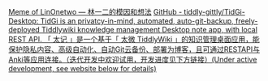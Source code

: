 [Meme of LinOnetwo — 林一二的模因和想法](https://onetwo.ren/wiki/#Index:Index)
[GitHub - tiddly-gittly/TidGi-Desktop: TidGi is an privatcy-in-mind, automated, auto-git-backup, freely-deployed Tiddlywiki knowledge management Desktop note app, with local REST API. 「 太记 」是一个基于「 太微 TiddlyWiki 」的知识管理桌面应用，能保护隐私内容、高级自动化、自动Git云备份、部署为博客，且可通过RESTAPI与Anki等应用连接。（迭代开发中欢迎试用，开发进度见下方链接）(Under active development, see website below for details)](https://github.com/tiddly-gittly/TidGi-Desktop)
